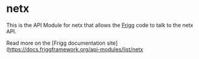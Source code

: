 # netx
    
This is the API Module for netx that allows the [Frigg](https://friggframework.org) code to talk to the netx API.

Read more on the [Frigg documentation site](https://docs.friggframework.org/api-modules/list/netx